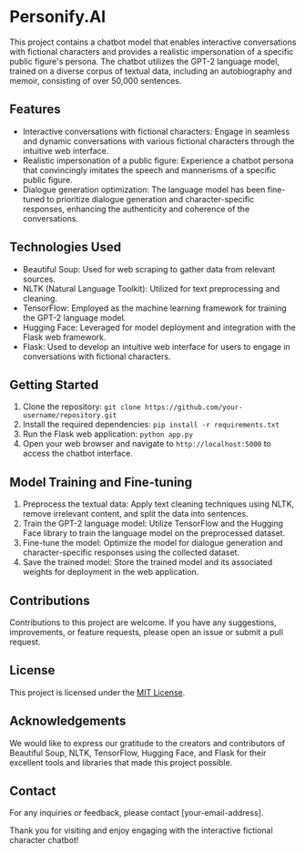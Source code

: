 # Personify.AI

This project contains a chatbot model that enables interactive conversations with fictional characters and provides a realistic impersonation of a specific public figure's persona. The chatbot utilizes the GPT-2 language model, trained on a diverse corpus of textual data, including an autobiography and memoir, consisting of over 50,000 sentences.

## Features

- Interactive conversations with fictional characters: Engage in seamless and dynamic conversations with various fictional characters through the intuitive web interface.
- Realistic impersonation of a public figure: Experience a chatbot persona that convincingly imitates the speech and mannerisms of a specific public figure.
- Dialogue generation optimization: The language model has been fine-tuned to prioritize dialogue generation and character-specific responses, enhancing the authenticity and coherence of the conversations.

## Technologies Used

- Beautiful Soup: Used for web scraping to gather data from relevant sources.
- NLTK (Natural Language Toolkit): Utilized for text preprocessing and cleaning.
- TensorFlow: Employed as the machine learning framework for training the GPT-2 language model.
- Hugging Face: Leveraged for model deployment and integration with the Flask web framework.
- Flask: Used to develop an intuitive web interface for users to engage in conversations with fictional characters.

## Getting Started

1. Clone the repository: `git clone https://github.com/your-username/repository.git`
2. Install the required dependencies: `pip install -r requirements.txt`
3. Run the Flask web application: `python app.py`
4. Open your web browser and navigate to `http://localhost:5000` to access the chatbot interface.

## Model Training and Fine-tuning

1. Preprocess the textual data: Apply text cleaning techniques using NLTK, remove irrelevant content, and split the data into sentences.
2. Train the GPT-2 language model: Utilize TensorFlow and the Hugging Face library to train the language model on the preprocessed dataset.
3. Fine-tune the model: Optimize the model for dialogue generation and character-specific responses using the collected dataset.
4. Save the trained model: Store the trained model and its associated weights for deployment in the web application.

## Contributions

Contributions to this project are welcome. If you have any suggestions, improvements, or feature requests, please open an issue or submit a pull request.

## License

This project is licensed under the [MIT License](LICENSE).

## Acknowledgements

We would like to express our gratitude to the creators and contributors of Beautiful Soup, NLTK, TensorFlow, Hugging Face, and Flask for their excellent tools and libraries that made this project possible.

## Contact

For any inquiries or feedback, please contact [your-email-address].

Thank you for visiting and enjoy engaging with the interactive fictional character chatbot!
